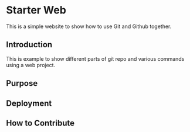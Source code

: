 # Starter Web

This is a simple website to show how to use Git and Github together.

## Introduction

This is example to show different parts of git repo and various commands using a web project.

## Purpose

## Deployment 

## How to Contribute